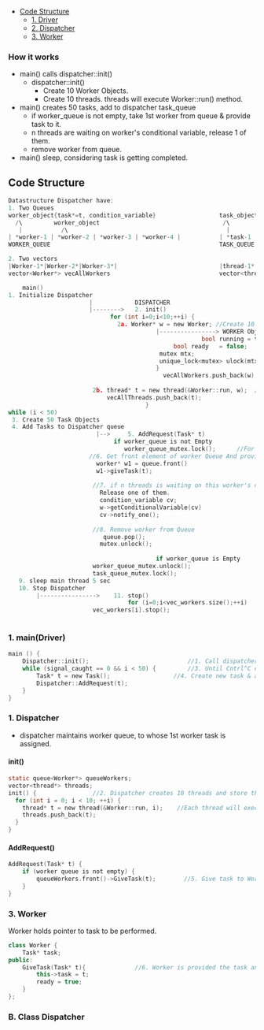 - [Code Structure](#cs)
  - [1. Driver](#dr)
  - [2. Dispatcher](#d)
  - [3. Worker](#w)

### How it works
- main() calls dispatcher::init()
  - dispatcher::init() 
    - Create 10 Worker Objects.
    - Create 10 threads. threads will execute Worker::run() method.
- main() creates 50 tasks, add to dispatcher task_queue
  - if worker_queue is not empty, take 1st worker from queue & provide task to it.
  - n threads are waiting on worker's conditional variable, release 1 of them.
  - remove worker from queue.
- main() sleep, considering task is getting completed.

<a name=cs></a>
## Code Structure
```c
Datastructure Dispatcher have:
1. Two Queues
worker_object{task*=t, condition_variable}                  task_object
  /\         worker_object                                   /\         task_object
   |           /\                                             |         /\
| *worker-1 | *worker-2 | *worker-3 | *worker-4 |           | *task-1 | *task-2 |        
WORKER_QUEUE                                                TASK_QUEUE

2. Two vectors
|Worker-1*|Worker-2*|Worker-3*|                             |thread-1*|thread-2*|thread-3*|
vector<Worker*> vecAllWorkers                               vector<thread*> vecAllThreads

    main()
1. Initialize Dispatcher
                       |            DISPATCHER
                       |-------->   2. init() 
		                     for (int i=0;i<10;++i) {
		                       2a. Worker* w = new Worker; //Create 10 Worker Objects
				                          |----------------> WORKER Object {
						                               bool running = true;
						    			       bool ready   = false;
									       mutex mtx;
									       unique_lock<mutex> ulock(mtx);
									      }
                                            vecAllWorkers.push_back(w);  //Push in vector
				     
				        2b. thread* t = new thread(&Worker::run, w);  //Create 10 threads and push in vector
				            vecAllThreads.push_back(t);
                                       }
while (i < 50)					       
 3. Create 50 Task Objects
 4. Add Tasks to Dispatcher queue 
                         |-->     5. AddRequest(Task* t)
			       	          if worker_queue is not Empty
			                     worker_queue_mutex.lock();      //For acccessing worker Queue
					   //6. Get front element of worker Queue And provide task to it.
					     worker* w1 = queue.front()  
					     w1->giveTask(t);
					     
					    //7. if n threads is waiting on this worker's conditional variable.
					      Release one of them.
					      condition_variable cv;
					      w->getConditionalVariable(cv)
					      cv->notify_one();
					 
					    //8. Remove worker from Queue
					       queue.pop();
					      mutex.unlock();
					      
                                          if worker_queue is Empty          //9. Push task on task_queue
					    worker_queue_mutex.unlock();
					    task_queue_mutex.lock();
   9. sleep main thread 5 sec
   10. Stop Dispatcher
		|---------------->    11. stop()
		                          for (i=0;i<vec_workers.size();++i)
					    vec_workers[i].stop();
					    
```
<a name=dr></a>
### 1. main(Driver)
<a name=d></a>
```c
main () {
	Dispatcher::init();                            //1. Call dispatcher init() function.
	while (signal_caught == 0 && i < 50) {	       //3. Until Cntrl^C caught or finished 50 tasks
		Task* t = new Task();                  //4. Create new task & add to Dispatcher
		Dispatcher::AddRequest(t);
	}
}
```

### 1. Dispatcher
- dispatcher maintains worker queue, to whose 1st worker task is assigned.
#### init()
```c
static queue<Worker*> queueWorkers;
vector<thread*> threads;
init() {				//2. Dispatcher creates 10 threads and store thread* in vector.
  for (int i = 0; i < 10; ++i) {
    thread* t = new thread(&Worker::run, i);	//Each thread will execute Worker class's run() method
    threads.push_back(t);
  }
}
```
#### AddRequest()
```c
AddRequest(Task* t) {
	if (worker queue is not empty) {
		queueWorkers.front()->GiveTask(t);        //5. Give task to Worker=Thread
	}
}
```

<a name=w></a>
### 3. Worker
Worker holds pointer to task to be performed.
```cpp
class Worker {
	Task* task;
public:
	GiveTask(Task* t){				//6. Worker is provided the task and set to ready state
		this->task = t;
		ready = true;
	}
};  
```


### B. Class Dispatcher
